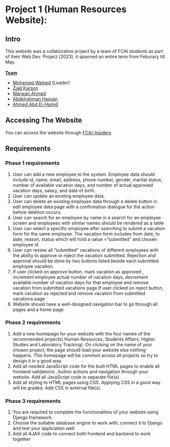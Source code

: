 <h1>Project 1 (Human Resources Website):</h1>

<h2>Intro</h2>
This website was a collaborative project by a team of FCAI students as part of their Web Dev. Project (2023), it spanned an entire term from Feburary till May. </br></br>
<b><u>Team</u></b>
<ul>
  <li>
    <a href = "https://www.linkedin.com/in/mohamed-elashmawy-103b5223b/">Mohamed Waleed</a> (Leader)
  </li>
  <li>
    <a href = "https://www.linkedin.com/in/zkarsoun/">Ziad Karson</a>
  </li>
  <li>
    <a href = "https://github.com/marwan-ahmedd">Marwan Ahmed</a>
  </li>
  <li>
     <a href = "https://github.com/abdulrahman1238">Abdelrahman Hassan</a>
  </li>
  <li>
     <a href = "https://github.com/AhmedAbdelhamid19">Ahmed Abd El-Hamid</a>
  </li>
</ul>

<h2>Accessing The Website</h1>
You can access the website through <a href = "https://dark2343.pythonanywhere.com"> FCAI-Insiders </a> 

<h2>Requirements</h2>
<h3>Phase 1 requirements</h3>
<ol>
<li> 
  User can add a new employee to the system. Employee data should include id,
name, email, address, phone number, gender, marital status, number of available
vacation days, and number of actual approved vacation days, salary, and date of
birth.
</li>
  <li> 
User can update an existing employee data.
  </li>
  <li> 
User can delete an existing employee data through a delete button in edit
employee data page with a confirmation dialogue for the action before deletion
occurs.
</li>
  <li> 
User can search for an employee by name in a search for an employee screen
and employees with similar names should be rendered as a table
</li>
  <li> 
User can select a specific employee after searching to submit a vacation form for
the same employee. The vacation form includes from date, to date, reason,
status which will hold a value =”submitted” and chosen employee id
</li>
  <li> 
User can review all “submitted” vacations of different employees with the ability to
approve or reject the vacation submitted. Rejection and approval should be done
by two buttons listed beside each submitted employee vacation.
</li>
  <li> 
If user clicked on approve button, mark vacation as approved , increment
employee actual number of vacation days, decrement available number of
vacation days for that employee and remove vacation from submitted vacations
page
If user clicked on reject button, mark vacation as rejected and remove vacation
from submitted vacations page
</li>
  <li> 
Website should have a well-designed navigation bar to go through all pages and
a home page.
</li>
  </ol>

<h3>Phase 2 requirements</h3>
<ol>
  <li>
Add a new homepage for your website with the four names of the recommended projects( Human Resources, Students Affairs, Higher Studies and Laboratory Tracking). On clicking on the name of your chosen project, the page should load your website else nothing happens. This homepage will be common across all projects so try to design it in a good way.
  </li>
  <li>
    Add all needed JavaScript code for the built HTML pages to enable all frontend validations , button actions and navigation through your website. Add all JavaScript code in separate file(s)
  </li>
  <li>Add all styling to HTML pages using CSS.
Applying CSS in a good way will be graded.
Add CSS in external file(s).
  </li>
</ol>

<h3>Phase 3 requirements</h3>
<ol>
  <li>
      You are required to complete the functionalities of your website using Django framework.
  </li>
  <li>
    Choose the suitable database engine to work with, connect it to Django and test your application well.
  </li>
  <li>
      Add all AJAX code to connect both frontend and backend to work together
  </li>
</ol>
  
